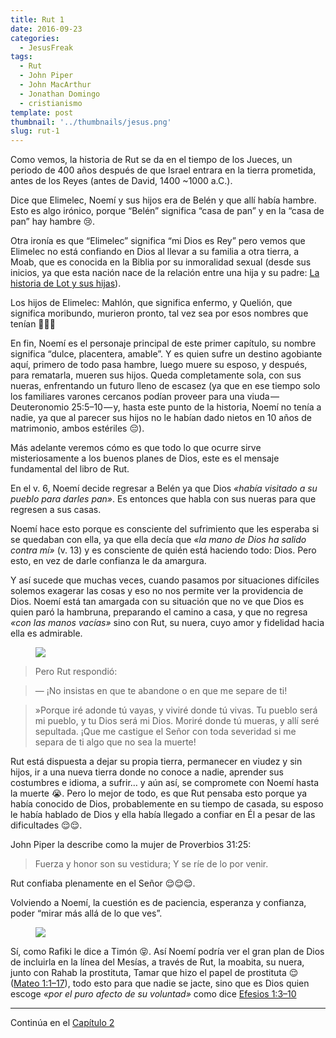 ```yaml
---
title: Rut 1
date: 2016-09-23
categories:
  - JesusFreak
tags:
  - Rut
  - John Piper
  - John MacArthur
  - Jonathan Domingo
  - cristianismo
template: post
thumbnail: '../thumbnails/jesus.png'
slug: rut-1
---
```


Como vemos, la historia de Rut se da en el tiempo de los Jueces, un periodo de 400 años después de que Israel entrara en la tierra prometida, antes de los Reyes (antes de David, 1400 \~1000 a.C.).

Dice que Elimelec, Noemí y sus hijos era de Belén y que allí había hambre. Esto es algo irónico, porque “Belén” significa “casa de pan” y en la “casa de pan” hay hambre 😢.

Otra ironía es que “Elimelec” significa “mi Dios es Rey” pero vemos que Elimelec no está confiando en Dios al llevar a su familia a otra tierra, a Moab, que es conocida en la Biblia por su inmoralidad sexual (desde sus inicios, ya que esta nación nace de la relación entre una hija y su padre: [La historia de Lot y sus hijas](https://www.biblegateway.com/passage/?search=G%C3%A9nesis+19%3A+30-38&version=NVI)).

Los hijos de Elimelec: Mahlón, que significa enfermo, y Quelión, que significa moribundo, murieron pronto, tal vez sea por esos nombres que tenían 🤔🤔🤔

En fin, Noemí es el personaje principal de este primer capítulo, su nombre significa “dulce, placentera, amable”. Y es quien sufre un destino agobiante aquí, primero de todo pasa hambre, luego muere su esposo, y después, para rematarla, mueren sus hijos. Queda completamente sola, con sus nueras, enfrentando un futuro lleno de escasez (ya que en ese tiempo solo los familiares varones cercanos podían proveer para una viuda — Deuteronomio 25:5–10 — y, hasta este punto de la historia, Noemí no tenía a nadie, ya que al parecer sus hijos no le habían dado nietos en 10 años de matrimonio, ambos estériles 😔).

Más adelante veremos cómo es que todo lo que ocurre sirve misteriosamente a los buenos planes de Dios, este es el mensaje fundamental del libro de Rut.

En el v. 6, Noemí decide regresar a Belén ya que Dios _«había visitado a su pueblo para darles pan»_. Es entonces que habla con sus nueras para que regresen a sus casas.

Noemí hace esto porque es consciente del sufrimiento que les esperaba si se quedaban con ella, ya que ella decía que _«la mano de Dios ha salido contra mí»_ (v. 13) y es consciente de quién está haciendo todo: Dios. Pero esto, en vez de darle confianza le da amargura.

Y así sucede que muchas veces, cuando pasamos por situaciones difíciles solemos exagerar las cosas y eso no nos permite ver la providencia de Dios. Noemí está tan amargada con su situación que no ve que Dios es quien paró la hambruna, preparando el camino a casa, y que no regresa _«con las manos vacías»_ sino con Rut, su nuera, cuyo amor y fidelidad hacia ella es admirable.

<figure>

![](https://cdn-images-1.medium.com/max/600/1*-5xTSGhAXsD3O4s-4x-qag.png)

</figure>

> Pero Rut respondió:

> — ¡No insistas en que te abandone o en que me separe de ti!

> »Porque iré adonde tú vayas, y viviré donde tú vivas. Tu pueblo será mi pueblo, y tu Dios será mi Dios. Moriré donde tú mueras, y allí seré sepultada. ¡Que me castigue el Señor con toda severidad si me separa de ti algo que no sea la muerte!

Rut está dispuesta a dejar su propia tierra, permanecer en viudez y sin hijos, ir a una nueva tierra donde no conoce a nadie, aprender sus costumbres e idioma, a sufrir… y aún así, se compromete con Noemí hasta la muerte 😭. Pero lo mejor de todo, es que Rut pensaba esto porque ya había conocido de Dios, probablemente en su tiempo de casada, su esposo le había hablado de Dios y ella había llegado a confiar en Él a pesar de las dificultades 😌😌.

John Piper la describe como la mujer de Proverbios 31:25:

> Fuerza y honor son su vestidura; Y se ríe de lo por venir.

Rut confiaba plenamente en el Señor 😌😌😌.

Volviendo a Noemí, la cuestión es de paciencia, esperanza y confianza, poder “mirar más allá de lo que ves”.

<figure>

![](https://cdn-images-1.medium.com/max/800/1*zYJlddEPpq-Kb-GprEIoKA.png)

</figure>

Sí, como Rafiki le dice a Timón 😝. Así Noemí podría ver el gran plan de Dios de incluirla en la línea del Mesías, a través de Rut, la moabita, su nuera, junto con Rahab la prostituta, Tamar que hizo el papel de prostituta 😌 ([Mateo 1:1–17](https://www.biblegateway.com/passage/?search=Mateo+1%3A+1-17&version=NVI)), todo esto para que nadie se jacte, sino que es Dios quien escoge _«por el puro afecto de su voluntad»_ como dice [Efesios 1:3–10](https://www.biblegateway.com/passage/?search=Efesios+1%3A3-10&version=RVR1960)

---

Continúa en el [Capítulo 2](https://lavaldi.com/rut-2)
